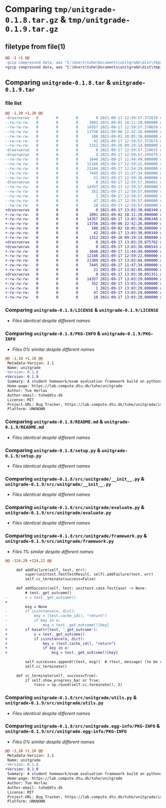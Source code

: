 # Comparing `tmp/unitgrade-0.1.8.tar.gz` & `tmp/unitgrade-0.1.9.tar.gz`

## filetype from file(1)

```diff
@@ -1 +1 @@
-gzip compressed data, was "C:\Users\tuhe\Documents\unitgrade\dist\tmps2hbyvjd\unitgrade-0.1.8.tar", last modified: Fri Sep 17 12:59:57 2021, max compression
+gzip compressed data, was "C:\Users\tuhe\Documents\unitgrade\dist\tmpivoankm2\unitgrade-0.1.9.tar", last modified: Fri Sep 17 13:03:30 2021, max compression
```

## Comparing `unitgrade-0.1.8.tar` & `unitgrade-0.1.9.tar`

### file list

```diff
@@ -1,20 +1,20 @@
-drwxrwxrwx   0        0        0        0 2021-09-17 12:59:57.372674 unitgrade-0.1.8/
--rw-rw-rw-   0        0        0     1091 2021-09-02 10:11:20.000000 unitgrade-0.1.8/LICENSE
--rw-rw-rw-   0        0        0    14357 2021-09-17 12:59:57.370659 unitgrade-0.1.8/PKG-INFO
--rw-rw-rw-   0        0        0    13756 2021-09-06 22:42:26.000000 unitgrade-0.1.8/README.md
--rw-rw-rw-   0        0        0      108 2021-09-02 10:05:30.000000 unitgrade-0.1.8/pyproject.toml
--rw-rw-rw-   0        0        0       42 2021-09-17 12:59:57.372674 unitgrade-0.1.8/setup.cfg
--rw-rw-rw-   0        0        0     1312 2021-09-16 09:19:14.000000 unitgrade-0.1.8/setup.py
-drwxrwxrwx   0        0        0        0 2021-09-17 12:59:57.224615 unitgrade-0.1.8/src/
-drwxrwxrwx   0        0        0        0 2021-09-17 12:59:57.295675 unitgrade-0.1.8/src/unitgrade/
--rw-rw-rw-   0        0        0     1646 2021-09-17 11:44:49.000000 unitgrade-0.1.8/src/unitgrade/__init__.py
--rw-rw-rw-   0        0        0    12166 2021-09-17 12:59:22.000000 unitgrade-0.1.8/src/unitgrade/evaluate.py
--rw-rw-rw-   0        0        0    21244 2021-09-17 12:54:29.000000 unitgrade-0.1.8/src/unitgrade/framework.py
--rw-rw-rw-   0        0        0     7445 2021-09-17 11:47:34.000000 unitgrade-0.1.8/src/unitgrade/utils.py
--rw-rw-rw-   0        0        0       21 2021-09-17 12:59:36.000000 unitgrade-0.1.8/src/unitgrade/version.py
-drwxrwxrwx   0        0        0        0 2021-09-17 12:59:57.366661 unitgrade-0.1.8/src/unitgrade.egg-info/
--rw-rw-rw-   0        0        0    14357 2021-09-17 12:59:57.000000 unitgrade-0.1.8/src/unitgrade.egg-info/PKG-INFO
--rw-rw-rw-   0        0        0      352 2021-09-17 12:59:57.000000 unitgrade-0.1.8/src/unitgrade.egg-info/SOURCES.txt
--rw-rw-rw-   0        0        0        1 2021-09-17 12:59:57.000000 unitgrade-0.1.8/src/unitgrade.egg-info/dependency_links.txt
--rw-rw-rw-   0        0        0       47 2021-09-17 12:59:57.000000 unitgrade-0.1.8/src/unitgrade.egg-info/requires.txt
--rw-rw-rw-   0        0        0       10 2021-09-17 12:59:57.000000 unitgrade-0.1.8/src/unitgrade.egg-info/top_level.txt
+drwxrwxrwx   0        0        0        0 2021-09-17 13:03:30.098349 unitgrade-0.1.9/
+-rw-rw-rw-   0        0        0     1091 2021-09-02 10:11:20.000000 unitgrade-0.1.9/LICENSE
+-rw-rw-rw-   0        0        0    14357 2021-09-17 13:03:30.096348 unitgrade-0.1.9/PKG-INFO
+-rw-rw-rw-   0        0        0    13756 2021-09-06 22:42:26.000000 unitgrade-0.1.9/README.md
+-rw-rw-rw-   0        0        0      108 2021-09-02 10:05:30.000000 unitgrade-0.1.9/pyproject.toml
+-rw-rw-rw-   0        0        0       42 2021-09-17 13:03:30.099349 unitgrade-0.1.9/setup.cfg
+-rw-rw-rw-   0        0        0     1312 2021-09-16 09:19:14.000000 unitgrade-0.1.9/setup.py
+drwxrwxrwx   0        0        0        0 2021-09-17 13:03:29.875762 unitgrade-0.1.9/src/
+drwxrwxrwx   0        0        0        0 2021-09-17 13:03:30.006543 unitgrade-0.1.9/src/unitgrade/
+-rw-rw-rw-   0        0        0     1646 2021-09-17 11:44:49.000000 unitgrade-0.1.9/src/unitgrade/__init__.py
+-rw-rw-rw-   0        0        0    12166 2021-09-17 12:59:22.000000 unitgrade-0.1.9/src/unitgrade/evaluate.py
+-rw-rw-rw-   0        0        0    21309 2021-09-17 13:03:04.000000 unitgrade-0.1.9/src/unitgrade/framework.py
+-rw-rw-rw-   0        0        0     7445 2021-09-17 11:47:34.000000 unitgrade-0.1.9/src/unitgrade/utils.py
+-rw-rw-rw-   0        0        0       21 2021-09-17 13:02:05.000000 unitgrade-0.1.9/src/unitgrade/version.py
+drwxrwxrwx   0        0        0        0 2021-09-17 13:03:30.091351 unitgrade-0.1.9/src/unitgrade.egg-info/
+-rw-rw-rw-   0        0        0    14357 2021-09-17 13:03:29.000000 unitgrade-0.1.9/src/unitgrade.egg-info/PKG-INFO
+-rw-rw-rw-   0        0        0      352 2021-09-17 13:03:29.000000 unitgrade-0.1.9/src/unitgrade.egg-info/SOURCES.txt
+-rw-rw-rw-   0        0        0        1 2021-09-17 13:03:29.000000 unitgrade-0.1.9/src/unitgrade.egg-info/dependency_links.txt
+-rw-rw-rw-   0        0        0       47 2021-09-17 13:03:29.000000 unitgrade-0.1.9/src/unitgrade.egg-info/requires.txt
+-rw-rw-rw-   0        0        0       10 2021-09-17 13:03:29.000000 unitgrade-0.1.9/src/unitgrade.egg-info/top_level.txt
```

### Comparing `unitgrade-0.1.8/LICENSE` & `unitgrade-0.1.9/LICENSE`

 * *Files identical despite different names*

### Comparing `unitgrade-0.1.8/PKG-INFO` & `unitgrade-0.1.9/PKG-INFO`

 * *Files 0% similar despite different names*

```diff
@@ -1,10 +1,10 @@
 Metadata-Version: 2.1
 Name: unitgrade
-Version: 0.1.8
+Version: 0.1.9
 Summary: A student homework/exam evaluation framework build on pythons unittest framework.
 Home-page: https://lab.compute.dtu.dk/tuhe/unitgrade
 Author: Tue Herlau
 Author-email: tuhe@dtu.dk
 License: MIT
 Project-URL: Bug Tracker, https://lab.compute.dtu.dk/tuhe/unitgrade/issues
 Platform: UNKNOWN
```

### Comparing `unitgrade-0.1.8/README.md` & `unitgrade-0.1.9/README.md`

 * *Files identical despite different names*

### Comparing `unitgrade-0.1.8/setup.py` & `unitgrade-0.1.9/setup.py`

 * *Files identical despite different names*

### Comparing `unitgrade-0.1.8/src/unitgrade/__init__.py` & `unitgrade-0.1.9/src/unitgrade/__init__.py`

 * *Files identical despite different names*

### Comparing `unitgrade-0.1.8/src/unitgrade/evaluate.py` & `unitgrade-0.1.9/src/unitgrade/evaluate.py`

 * *Files identical despite different names*

### Comparing `unitgrade-0.1.8/src/unitgrade/framework.py` & `unitgrade-0.1.9/src/unitgrade/framework.py`

 * *Files 1% similar despite different names*

```diff
@@ -124,20 +124,22 @@
 
     def addFailure(self, test, err):
         super(unittest.TextTestResult, self).addFailure(test, err)
         self.cc_terminate(success=False)
 
     def addSuccess(self, test: unittest.case.TestCase) -> None:
         # test._get_outcome()
-        o = test._get_outcome()
+
         msg = None
-        if isinstance(o, dict):
-            key = (test.cache_id(), "return")
-            if key in o:
-                msg = test._get_outcome()[key]
+        if hasattr(test, '_get_outcome'):
+            o = test._get_outcome()
+            if isinstance(o, dict):
+                key = (test.cache_id(), "return")
+                if key in o:
+                    msg = test._get_outcome()[key]
 
         self.successes.append((test, msg))  # (test, message) (to be consistent with failures and errors).
         self.cc_terminate()
 
     def cc_terminate(self, success=True):
         if self.show_progress_bar or True:
             tsecs = np.round(self.cc.terminate(), 2)
```

### Comparing `unitgrade-0.1.8/src/unitgrade/utils.py` & `unitgrade-0.1.9/src/unitgrade/utils.py`

 * *Files identical despite different names*

### Comparing `unitgrade-0.1.8/src/unitgrade.egg-info/PKG-INFO` & `unitgrade-0.1.9/src/unitgrade.egg-info/PKG-INFO`

 * *Files 0% similar despite different names*

```diff
@@ -1,10 +1,10 @@
 Metadata-Version: 2.1
 Name: unitgrade
-Version: 0.1.8
+Version: 0.1.9
 Summary: A student homework/exam evaluation framework build on pythons unittest framework.
 Home-page: https://lab.compute.dtu.dk/tuhe/unitgrade
 Author: Tue Herlau
 Author-email: tuhe@dtu.dk
 License: MIT
 Project-URL: Bug Tracker, https://lab.compute.dtu.dk/tuhe/unitgrade/issues
 Platform: UNKNOWN
```

